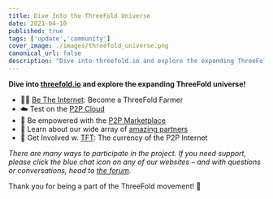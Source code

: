 ```yaml
---
title: Dive Into the ThreeFold Universe
date: 2021-04-10
published: true
tags: ['update','community']
cover_image: ./images/threefold_universe.png
canonical_url: false
description: "Dive into threefold.io and explore the expanding ThreeFold universe!"
---
```


**Dive into [threefold.io](https://threefold.io) and explore the expanding ThreeFold universe!**

- 👩‍🌾 [Be The Internet](https://threefold.io/farming): Become a ThreeFold Farmer
- ☁️ Test on the [P2P Cloud](https://threefold.io/cloud)
- 🛒 Be empowered with the [P2P Marketplace](https://threefold.io/marketplace)
- 🤝 Learn about our wide array of [amazing partners](https://threefold.io/partners)
- 🔄 Get Involved w. [TFT](https://threefold.io/token): The currency of the P2P Internet

*There are many ways to participate in the project. If you need support, please click the blue chat icon on any of our websites – and with questions or conversations, head to [the forum](https://forum.threefold.io/).*

Thank you for being a part of the ThreeFold movement! 🙏